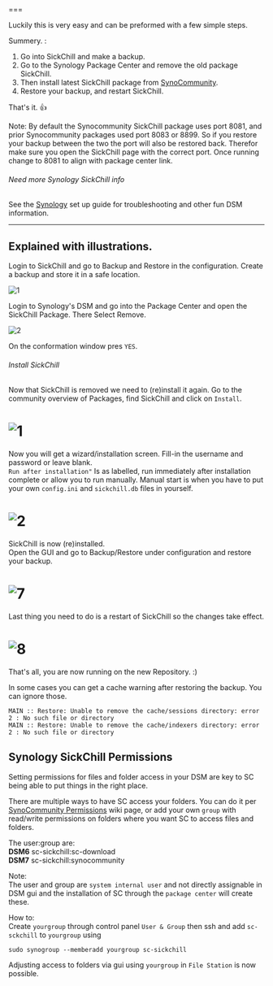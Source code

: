 ===

Luckily this is very easy and can be preformed with a few simple steps.

Summery. :

1. Go into SickChill and make a backup.
2. Go to the Synology Package Center and remove the old package SickChill.
3. Then install latest SickChill package from [SynoCommunity](https://synocommunity.com/).
4. Restore your backup, and restart SickChill.

That's it. :+1:

Note: By default the Synocommunity SickChill package uses port 8081, and prior Synocommunity packages used port 8083 or 8899. So if you restore your backup between the two the port will also be restored back. Therefor make sure you open the SickChill page with the correct port. Once running change to 8081 to align with package center link.

###### Need more Synology SickChill info

See the [Synology](https://github.com/SickChill/SickChill/wiki/Synology) set up guide for troubleshooting and other fun DSM information.

---

## Explained with illustrations.

Login to SickChill and go to Backup and Restore in the configuration. Create a backup and store it in a safe location.

![1](https://cloud.githubusercontent.com/assets/7928052/11318354/73fa0d0e-904f-11e5-9432-581a8e795508.png)

Login to Synology's DSM and go into the Package Center and open the SickChill Package. There Select Remove.

![2](https://user-images.githubusercontent.com/10173496/187066254-0ef1324a-f330-49c7-bade-b32504732f7c.png)

On the conformation window pres `YES`.

###### Install SickChill

Now that SickChill is removed we need to (re)install it again. Go to the community overview of Packages, find SickChill and click on `Install`.

# ![1](https://user-images.githubusercontent.com/10173496/187065416-d81b51b8-b49e-4fa1-9564-c67edc9c4eea.png)

Now you will get a wizard/installation screen. Fill-in the username and password or leave blank.  
`Run after installation"` Is as labelled, run immediately after installation complete or allow you to run manually. Manual start is when you have to put your own `config.ini` and `sickchill.db` files in yourself.

# ![2](https://user-images.githubusercontent.com/10173496/187065639-d32e5760-93be-48dd-a710-01e027517b6e.png)

SickChill is now (re)installed.  
Open the GUI and go to Backup/Restore under configuration and restore your backup.

# ![7](https://cloud.githubusercontent.com/assets/7928052/11318357/741a8c14-904f-11e5-94e8-614dc94ede74.png)

Last thing you need to do is a restart of SickChill so the changes take effect.

# ![8](https://cloud.githubusercontent.com/assets/7928052/11318356/740d7dbc-904f-11e5-9e3a-4ebfea556b2e.png)

That's all, you are now running on the new Repository. :)

In some cases you can get a cache warning after restoring the backup. You can ignore those.

```
MAIN :: Restore: Unable to remove the cache/sessions directory: error 2 : No such file or directory
MAIN :: Restore: Unable to remove the cache/indexers directory: error 2 : No such file or directory
```

## Synology SickChill Permissions

Setting permissions for files and folder access in your DSM are key to SC being able to put things in the right place.

There are multiple ways to have SC access your folders. You can do it per [SynoCommunity Permissions](https://github.com/SynoCommunity/spksrc/wiki/Permission-Management) wiki page, or add your own `group` with read/write permissions on folders where you want SC to access files and folders.

The user:group are:  
**DSM6** sc-sickchill:sc-download  
**DSM7** sc-sickchill:synocommunity

Note:  
The user and group are `system internal user` and not directly assignable in DSM gui and the installation of SC through the `package center` will create these.

How to:  
Create `yourgroup` through control panel `User & Group` then ssh and add `sc-sckchill` to `yourgroup` using

```
sudo synogroup --memberadd yourgroup sc-sickchill
```

Adjusting access to folders via gui using `yourgroup` in `File Station` is now possible.
